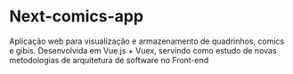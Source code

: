 # Next-comics-app
Aplicação web para visualização e armazenamento de quadrinhos, comics e  gibis. Desenvolvida em Vue.js + Vuex, servindo como estudo de novas metodologias de arquitetura de software no Front-end
